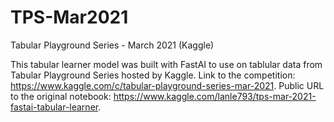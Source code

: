 # TPS-Mar2021
Tabular Playground Series - March 2021 (Kaggle)

This tabular learner model was built with FastAI to use on tablular data from Tabular Playground Series hosted by Kaggle.
Link to the competition: https://www.kaggle.com/c/tabular-playground-series-mar-2021.
Public URL to the original notebook: https://www.kaggle.com/lanle793/tps-mar-2021-fastai-tabular-learner.

